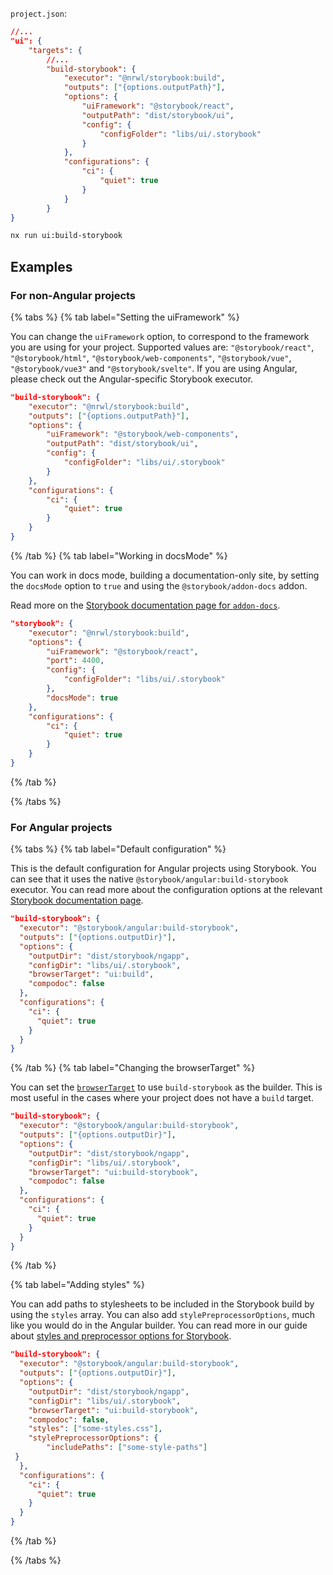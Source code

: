 `project.json`:

```json
//...
"ui": {
    "targets": {
        //...
        "build-storybook": {
            "executor": "@nrwl/storybook:build",
            "outputs": ["{options.outputPath}"],
            "options": {
                "uiFramework": "@storybook/react",
                "outputPath": "dist/storybook/ui",
                "config": {
                    "configFolder": "libs/ui/.storybook"
                }
            },
            "configurations": {
                "ci": {
                    "quiet": true
                }
            }
        }
}
```

```bash
nx run ui:build-storybook
```

## Examples

### For non-Angular projects

{% tabs %}
{% tab label="Setting the uiFramework" %}

You can change the `uiFramework` option, to correspond to the framework you are using for your project. Supported values are: `"@storybook/react"`, `"@storybook/html"`, `"@storybook/web-components"`, `"@storybook/vue"`, `"@storybook/vue3"` and `"@storybook/svelte"`. If you are using Angular, please check out the Angular-specific Storybook executor.

```json
"build-storybook": {
    "executor": "@nrwl/storybook:build",
    "outputs": ["{options.outputPath}"],
    "options": {
        "uiFramework": "@storybook/web-components",
        "outputPath": "dist/storybook/ui",
        "config": {
            "configFolder": "libs/ui/.storybook"
        }
    },
    "configurations": {
        "ci": {
            "quiet": true
        }
    }
}
```

{% /tab %}
{% tab label="Working in docsMode" %}

You can work in docs mode, building a documentation-only site, by setting the `docsMode` option to `true` and using the `@storybook/addon-docs` addon.

Read more on the [Storybook documentation page for `addon-docs`](https://storybook.js.org/addons/@storybook/addon-docs).

```json
"storybook": {
    "executor": "@nrwl/storybook:build",
    "options": {
        "uiFramework": "@storybook/react",
        "port": 4400,
        "config": {
            "configFolder": "libs/ui/.storybook"
        },
        "docsMode": true
    },
    "configurations": {
        "ci": {
            "quiet": true
        }
    }
}
```

{% /tab %}

{% /tabs %}

### For Angular projects

{% tabs %}
{% tab label="Default configuration" %}

This is the default configuration for Angular projects using Storybook. You can see that it uses the native `@storybook/angular:build-storybook` executor. You can read more about the configuration options at the relevant [Storybook documentation page](https://storybook.js.org/docs/angular/get-started/install).

```json
"build-storybook": {
  "executor": "@storybook/angular:build-storybook",
  "outputs": ["{options.outputDir}"],
  "options": {
    "outputDir": "dist/storybook/ngapp",
    "configDir": "libs/ui/.storybook",
    "browserTarget": "ui:build",
    "compodoc": false
  },
  "configurations": {
    "ci": {
      "quiet": true
    }
  }
}
```

{% /tab %}
{% tab label="Changing the browserTarget" %}

You can set the [`browserTarget`](/storybook/angular-browser-target) to use `build-storybook` as the builder. This is most useful in the cases where your project does not have a `build` target.

```json
"build-storybook": {
  "executor": "@storybook/angular:build-storybook",
  "outputs": ["{options.outputDir}"],
  "options": {
    "outputDir": "dist/storybook/ngapp",
    "configDir": "libs/ui/.storybook",
    "browserTarget": "ui:build-storybook",
    "compodoc": false
  },
  "configurations": {
    "ci": {
      "quiet": true
    }
  }
}
```

{% /tab %}

{% tab label="Adding styles" %}

You can add paths to stylesheets to be included in the Storybook build by using the `styles` array. You can also add `stylePreprocessorOptions`, much like you would do in the Angular builder. You can read more in our guide about [styles and preprocessor options for Storybook](/storybook/angular-configuring-styles).

```json
"build-storybook": {
  "executor": "@storybook/angular:build-storybook",
  "outputs": ["{options.outputDir}"],
  "options": {
    "outputDir": "dist/storybook/ngapp",
    "configDir": "libs/ui/.storybook",
    "browserTarget": "ui:build-storybook",
    "compodoc": false,
    "styles": ["some-styles.css"],
    "stylePreprocessorOptions": {
        "includePaths": ["some-style-paths"]
 }
  },
  "configurations": {
    "ci": {
      "quiet": true
    }
  }
}
```

{% /tab %}

{% /tabs %}
